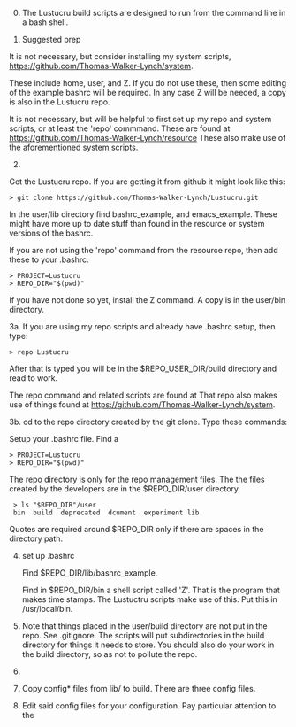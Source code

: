 
0.  The Lustucru build scripts are designed to run from the command line in a bash shell.


1. Suggested prep


  It is not necessary, but consider installing my system scripts,
  https://github.com/Thomas-Walker-Lynch/system. 

  These include home, user, and Z.  If you do not use these, then some editing
  of the example bashrc will be required.  In any case Z will be needed, a copy
  is also in the Lustucru repo.

  It is not necessary, but will be helpful to first set up my repo and system scripts, or
  at least the 'repo' commmand.  These are found at
  https://github.com/Thomas-Walker-Lynch/resource  These also make use of the aforementioned
  system scripts.


2. 

 Get the Lustucru repo.  If you are getting it from github it might look like this:

   ```
   > git clone https://github.com/Thomas-Walker-Lynch/Lustucru.git
   ```

   In the user/lib directory find bashrc_example, and emacs_example. These might have
   more up to date stuff than found in the resource or system versions of the bashrc.

   If you are not using the 'repo' command from the resource repo, then add these to your .bashrc.

   ```
   > PROJECT=Lustucru
   > REPO_DIR="$(pwd)" 
   ```

   If you have not done so yet, install the Z command.  A copy is in the user/bin directory.


3a. If you are using my repo scripts and already have .bashrc setup, then type:

   ```
   > repo Lustucru
   ```

   After that is typed you will be in the $REPO_USER_DIR/build directory and read
   to work.

   The repo command and related scripts are found at 
   That repo also makes use of things found at https://github.com/Thomas-Walker-Lynch/system.

3b. cd to the repo directory created by the git clone. Type these commands:

   Setup your .bashrc file.  Find a

   ```
   > PROJECT=Lustucru
   > REPO_DIR="$(pwd)" 
   ```

   The repo directory is only for the repo management files.  The the files created by the
   developers are in the $REPO_DIR/user  directory.

   ```
    > ls "$REPO_DIR"/user
    bin  build  deprecated  dcument  experiment lib
   ```

   Quotes are required around $REPO_DIR only if there are spaces in the directory path.

4. set up .bashrc

   Find $REPO_DIR/lib/bashrc_example.

   Find in $REPO_DIR/bin a shell script called 'Z'.  That is the program that makes time stamps.
   The Lustuctru scripts make use of this. Put this in /usr/local/bin. 



2. Note that things placed in the user/build directory are not put in the repo.  See .gitignore.
   The scripts will put subdirectories in the build directory for things it needs to store.
   You should also do your work in the build directory, so as not to pollute the repo.

2. 

1. Copy config* files from lib/ to build.  There are three config files.

2. Edit said config files for your configuration.  Pay particular attention
to the 
